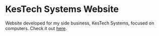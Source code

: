# KesTech Systems Website
Website developed for my side business, KesTech Systems, focused on computers. Check it out [here](https://kestechsystems.ca/).
